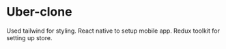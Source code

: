 # Uber-clone

Used tailwind for styling.
React native to setup mobile app. Redux toolkit for setting up store.
